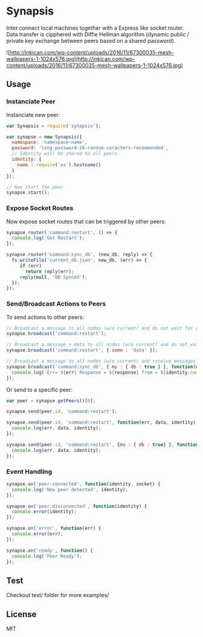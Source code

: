 
# Synapsis

Inter connect local machines together with a Express like socket router.
Data transfer is cipphered with Diffie Hellman algorithm (dynamic public / private key exchange between peers based on a shared password).

![http://inkican.com/wp-content/uploads/2016/11/67300035-mesh-wallpapers-1-1024x576.jpg](http://inkican.com/wp-content/uploads/2016/11/67300035-mesh-wallpapers-1-1024x576.jpg)

## Usage

### Instanciate Peer

Instanciate new peer:

```javascript
var Synapsis = require('synapsis');

var synapse = new Synapsis({
  namespace: 'namespace-name',
  password: 'long-password-16-random-caracters-recommended',
  // Identity will be shared to all peers
  identity: {
    name : require('os').hostname()
  }
});

// Now start the peer
synapse.start();
```

### Expose Socket Routes

Now expose socket routes that can be triggered by other peers:

```javascript
synapse.router('command:restart', () => {
  console.log('Got Restart');
});

synapse.router('command:sync_db', (new_db, reply) => {
  fs.writeFile('current_db.json', new_db, (err) => {
     if (err)
       return reply(err);
     reply(null, 'DB Synced');
  });
});
```

### Send/Broadcast Actions to Peers

To send actions to other peers:

```javascript
// Broadcast a message to all nodes (w/o current) and do not wait for response
synapse.broadcast('command:restart');

// Broadcast a message + data to all nodes (w/o current) and do not wait for response
synapse.broadcast('command:restart', { some : 'data' });

// Broadcast a message to all nodes (w/o current) and receive messages from each (RPC like)
synapse.broadcast('command:sync_db', { my : { db : true } }, function(err, response, identity) {
  console.log(`Err= ${err} Response = ${response} from = ${identity.name}`);
});
```

Or send to a specific peer:

```javascript
var peer = synapse.getPeers()[0];

synapse.send(peer.id, 'command:restart');

synapse.send(peer.id, 'command:restart', function(err, data, identity) {
  console.log(err, data, identity);
});

synapse.send(peer.id, 'command:restart', {mu : { db : true} }, function(err, data, identity) {
  console.log(err, data, identity);
});
```

### Event Handling

```javascript
synapse.on('peer:connected', function(identity, socket) {
  console.log('New peer detected', identity);
});

synapse.on('peer:disconnected', function(identity) {
  console.error(identity);
});

synapse.on('error', function(err) {
  console.error(err);
});

synapse.on('ready', function() {
  console.log('Peer Ready');
});
```

## Test

Checkout test/ folder for more examples/

## License

MIT

